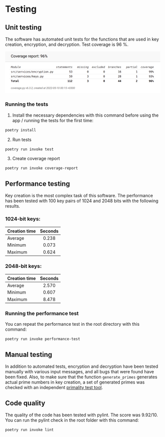# Testing

## Unit testing

The software has automated unit tests for the functions that are used in key creation, encryption, and decryption.
Test coverage is 96 %.

![](./images/coverage_report.png)

### Running the tests

1. Install the necessary dependencies with this command before using the app / running the tests for the first time:

```bash
poetry install
```

2. Run tests

```bash
poetry run invoke test
```

3. Create coverage report

```bash
poetry run invoke coverage-report
```

## Performance testing

Key creation is the most complex task of this software. The performance has been tested with 100 key pairs of 1024 and 2048 bits with the following results.

### 1024-bit keys:

| Creation time | Seconds |
|:--------------|:-------:|
| Average       | 0.238   |
| Minimum       | 0.073   |
| Maximum       | 0.624   |

### 2048-bit keys:

| Creation time | Seconds |
|:--------------|:-------:|
| Average       | 2.570   |
| Minimum       | 0.607   |
| Maximum       | 8.478   |

### Running the performance test 

You can repeat the performance test in the root directory with this command:

```bash
poetry run invoke performance-test
```

## Manual testing

In addition to automated tests, encryption and decryption have been tested manually with various input messages, and all bugs that were found have been fixed.
Also, to make sure that the function `generate_primes` generates actual prime numbers in key creation, a set of generated primes was checked with an independent [primality test tool](https://www.dcode.fr/primality-test).

## Code quality

The quality of the code has been tested with pylint. The score was 9.92/10.
You can run the pylint check in the root folder with this command:
```bash
poetry run invoke lint
```
